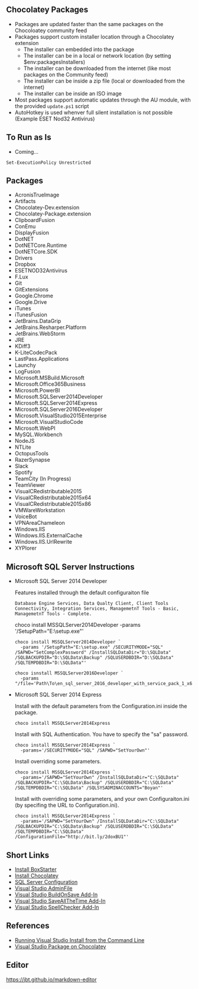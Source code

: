 ## Chocolatey Packages

  * Packages are updated faster than the same packages on the Chocoloatey community feed
  * Packages support custom installer location through a Chocolatey extension
    * The installer can embedded into the package
    * The installer can be in a local or network location (by setting $env:packagesInstallers)
    * The installer can be downloaded from the internet (like most packages on the Community feed)
    * The installer can be inside a zip file (local or downloaded from the internet)
    * The installer can be inside an ISO image
  * Most packages support automatic updates through the AU module, with the provided ```update.ps1``` script
  * AutoHotkey is used whenver full silent installation is not possible (Example ESET Nod32 Antivirus)

## To Run as Is
  * Coming...
  ```
  Set-ExecutionPolicy Unrestricted
  ```

## Packages
  * AcronisTrueImage
  * Artifacts
  * Chocolatey-Dev.extension
  * Chocolatey-Package.extension
  * ClipboardFusion
  * ConEmu
  * DisplayFusion
  * DotNET
  * DotNETCore.Runtime
  * DotNETCore.SDK
  * Drivers
  * Dropbox
  * ESETNOD32Antivirus
  * F.Lux
  * Git
  * GitExtensions
  * Google.Chrome
  * Google.Drive
  * iTunes
  * iTunesFusion
  * JetBrains.DataGrip
  * JetBrains.Resharper.Platform
  * JetBrains.WebStorm
  * JRE
  * KDiff3
  * K-LiteCodecPack
  * LastPass.Applications
  * Launchy
  * LogFusion
  * Microsoft.MSBuild.Microsoft
  * Microsoft.Office365Business
  * Microsoft.PowerBI
  * Microsoft.SQLServer2014Developer
  * Microsoft.SQLServer2014Express
  * Microsoft.SQLServer2016Developer
  * Microsoft.VisualStudio2015Enterprise
  * Microsoft.VisualStudioCode
  * Microsoft.WebPI
  * MySQL.Workbench
  * NodeJS
  * NTLite
  * OctopusTools
  * RazerSynapse
  * Slack
  * Spotify
  * TeamCity (In Progress)
  * TeamViewer
  * VisualCRedistributable2015
  * VisualCRedistributable2015x64
  * VisualCRedistributable2015x86
  * VMWareWorkstation
  * VoiceBot
  * VPNAreaChameleon
  * Windows.IIS
  * Windows.IIS.ExternalCache
  * Windows.IIS.UrlRewrite
  * XYPlorer

## Microsoft SQL Server Instructions
  * Microsoft SQL Server 2014 Developer

    Features installed through the default configuraiton file
    ```
    Database Engine Services, Data Qualty Client, Client Tools Connectivity, Integration Services, ManagemetnT Tools - Basic, ManagemetnT Tools - Complete.
    ```
    choco install MSSQLServer2014Developer -params '/SetupPath="E:\setup.exe"'
    ```
    choco install MSSQLServer2014Developer `
      -params '/SetupPath="E:\setup.exe" /SECURITYMODE="SQL" /SAPWD="SetComplexPassword" /InstallSQLDataDir="D:\SQLData" /SQLBACKUPDIR="D:\SQLData\Backup" /SQLUSERDBDIR="D:\SQLData" /SQLTEMPDBDIR="D:\SQLData"'

    choco isnstall MSSQLServer2016Developer `
      -params "/file='Path\To\en_sql_server_2016_developer_with_service_pack_1_x64_dvd_9548071.iso'"
    ```
  * Microsoft SQL Server 2014 Express

    Install with the default parameters from the Configuration.ini inside the package.
    ```
    choco install MSSQLServer2014Express
    ```
    Install with SQL Authentication. You have to specify the "sa" password.
    ```
    choco install MSSQLServer2014Express `
      -params='/SECURITYMODE="SQL" /SAPWD="SetYourOwn"'
    ```
    Install overriding some parameters.
    ```
    choco install MSSQLServer2014Express `
      -params='/SAPWD="SetYourOwn" /InstallSQLDataDir="C:\SQLData" /SQLBACKUPDIR="C:\SQLData\Backup" /SQLUSERDBDIR="C:\SQLData" /SQLTEMPDBDIR="C:\SQLData" /SQLSYSADMINACCOUNTS="Boyan"'
    ```

    Install with overriding some parameters, and your own Configuraiton.ini (by specifing the URL to Configuration.ini).
    ```
    choco install MSSQLServer2014Express `
      -params='/SAPWD="SetYourOwn" /InstallSQLDataDir="C:\SQLData" /SQLBACKUPDIR="C:\SQLData\Backup" /SQLUSERDBDIR="C:\SQLData" /SQLTEMPDBDIR="C:\SQLData" /ConfigurationFile="http://bit.ly/2doxBU1"'
    ```

## Short Links
  * [Install BoxStarter](http://bit.ly/win10boxstarter)
  * [Install Chocolatey](http://bit.ly/win10boxstarter-choco)
  * [SQL Server Configuration](http://bit.ly/win10boxstarter-sqlserverconfig)
  * [Visual Studio AdminFile](http://bit.ly/win10boxstarter-vsadmin)
  * [Visual Studio BuildOnSave Add-In](http://bit.ly/win10boxstarert-vs-buildonsave)
  * [Visual Studio SaveAllTheTime Add-In](http://bit.ly/win10boxstarert-vs-saveallthetime)
  * [Visual Studio SpellChecker Add-In](http://bit.ly/win10boxstarter-vs-spellchecker)

## References
  * [Running Visual Studio Install from the Command Line](https://msdn.microsoft.com/en-us/library/mt720584.aspx)
  * [Visual Studio Package on Chocolatey](https://chocolatey.org/packages/VisualStudio2015Enterprise)

## Editor
https://jbt.github.io/markdown-editor